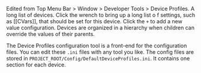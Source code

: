 Edited from Top Menu Bar > Window > Developer Tools > Device Profiles.
A long list of devices.
Click the wrench to bring up a long list o f settings, such as [[CVars]], that should be set for this device.
Click the `+` to add a new value configuration.
Devices are organized in a hierarchy when children can override the values of their parents.

The Device Profiles configuration tool is a front-end for the configuration files.
You can edit these `.ini` files with any tool you like.
The config files are stored in `PROJECT_ROOT/Config/DefaultDeviceProfiles.ini`.
It contains one section for each device.
